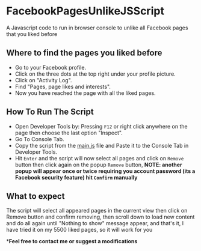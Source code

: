 
# FacebookPagesUnlikeJSScript

A Javascript code to run in browser console to unlike all Facebook pages that you liked before

## Where to find the pages you liked before

* Go to your Facebook profile.
* Click on the three dots at the top right under your profile picture.
* Click on "Activity Log".
* Find "Pages, page likes and interests".
* Now you have reached the page with all the liked pages.

## How To Run The Script

* Open Developer Tools by: Pressing ```F12``` or right click anywhere on the page then choose the last option "Inspect".
* Go To Console Tab.
* Copy the script from the [main.js](main.js) file and Paste it to the Console Tab in Developer Tools.
* Hit ```Enter``` and the script will now select all pages and click on ```Remove``` button then click again on the popup ```Remove``` button, **NOTE: another popup will appear once or twice requiring you account password (its a Facebook security feature) hit ```Confirm``` manually**

## What to expect

The script will select all appeared pages in the current view then click on Remove button and confirm removing, then scroll down to load new content and do all again until "Nothing to show" message appear, and that's it, I have tried it on my 5500 liked pages, so it will work for you

***Feel free to contact me or suggest a modifications**
